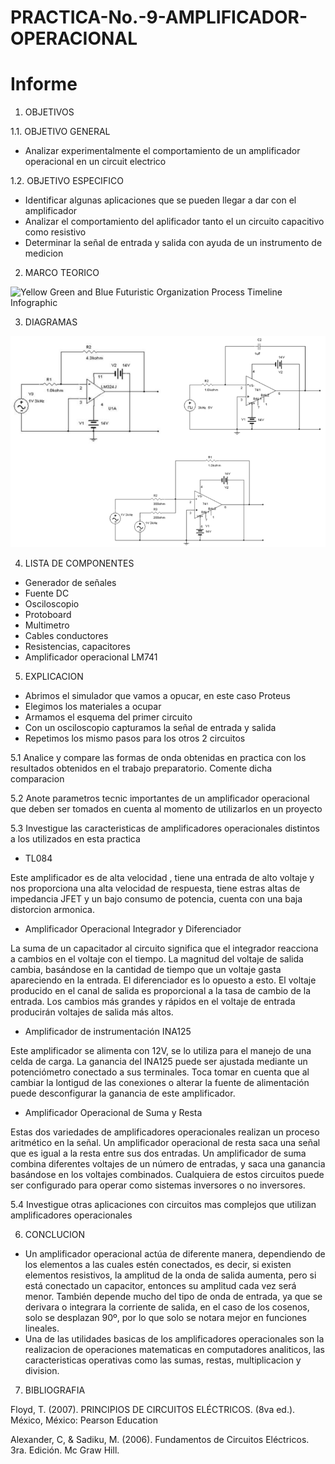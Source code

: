 # PRACTICA-No.-9-AMPLIFICADOR-OPERACIONAL
# Informe 

1. OBJETIVOS 

1.1. OBJETIVO GENERAL

- Analizar experimentalmente el comportamiento de un amplificador operacional en un circuit electrico

 1.2. OBJETIVO ESPECIFICO

- Identificar algunas aplicaciones que se pueden llegar a dar con el amplificador
- Analizar el comportamiento del aplificador tanto el un circuito capacitivo como resistivo
- Determinar la señal de entrada y salida con ayuda de un instrumento de medicion 

2. MARCO TEORICO

![Yellow Green and Blue Futuristic Organization Process Timeline Infographic](https://user-images.githubusercontent.com/76446982/113249810-fb09e480-9284-11eb-8a7f-6ef0427705ca.png)


3. DIAGRAMAS

![.](IMG/AO.png)

4. LISTA DE COMPONENTES

- Generador de señales
- Fuente DC
- Osciloscopio
- Protoboard
- Multimetro
- Cables conductores
- Resistencias, capacitores
- Amplificador operacional LM741

5. EXPLICACION 

- Abrimos el simulador que vamos a opucar, en este caso Proteus
- Elegimos los materiales a ocupar
- Armamos el esquema del primer circuito
- Con un osciloscopio capturamos la señal de entrada y salida 
- Repetimos los mismo pasos para los otros 2 circuitos 

5.1 Analice y compare las formas de onda obtenidas en practica con los resultados obtenidos en el trabajo preparatorio. Comente dicha comparacion 



5.2 Anote parametros tecnic importantes  de un amplificador operacional que deben ser tomados en cuenta al momento de utilizarlos en un proyecto



5.3 Investigue las caracteristicas de amplificadores operacionales distintos a los utilizados en esta practica 

- TL084

Este amplificador es de alta velocidad , tiene una entrada de alto voltaje y nos proporciona una alta velocidad de respuesta, tiene estras altas de impedancia JFET y un bajo consumo de potencia, cuenta con una baja distorcion armonica.

- Amplificador Operacional Integrador y Diferenciador

La suma de un capacitador al circuito significa que el integrador reacciona a cambios en el voltaje con el tiempo. La magnitud del voltaje de salida cambia, basándose en la cantidad de tiempo que un voltaje gasta apareciendo en la entrada. El diferenciador es lo opuesto a esto. El voltaje producido en el canal de salida es proporcional a la tasa de cambio de la entrada. Los cambios más grandes y rápidos en el voltaje de entrada producirán voltajes de salida más altos.

- Amplificador de instrumentación INA125

Este amplificador se alimenta con 12V, se lo utiliza para el manejo de una celda de carga. La ganancia del INA125 puede ser ajustada mediante un potenciómetro conectado a sus terminales. Toca tomar en cuenta que al cambiar la lontigud de las conexiones o alterar la fuente de alimentación puede desconfigurar la ganancia de este amplificador.

- Amplificador Operacional de Suma y Resta

Estas dos variedades de amplificadores operacionales realizan un proceso aritmético en la señal. Un amplificador operacional de resta saca una señal que es igual a la resta entre sus dos entradas. Un amplificador de suma combina diferentes voltajes de un número de entradas, y saca una ganancia basándose en los voltajes combinados. Cualquiera de estos circuitos puede ser configurado para operar como sistemas inversores o no inversores.

5.4 Investigue otras aplicaciones con circuitos mas complejos que utilizan amplificadores operacionales 



6. CONCLUCION

- Un amplificador operacional actúa de diferente manera, dependiendo de los elementos a las cuales estén conectados, es decir, si existen elementos resistivos, la amplitud de la onda de salida aumenta, pero si está conectado un capacitor, entonces su amplitud cada vez será menor. También depende mucho del tipo de onda de entrada, ya que se derivara o integrara la corriente de salida, en el caso de los cosenos, solo se desplazan 90º, por lo que solo se notara mejor en funciones lineales.
- Una de las utilidades basicas de los amplificadores operacionales son la realizacion de operaciones matematicas en computadores analiticos, las caracteristicas operativas como las sumas, restas, multiplicacion y division.

7. BIBLIOGRAFIA

 Floyd, T. (2007). PRINCIPIOS DE CIRCUITOS ELÉCTRICOS. (8va ed.). México, México: Pearson Education
 
 Alexander, C, & Sadiku, M. (2006). Fundamentos de Circuitos Eléctricos. 3ra. Edición. Mc Graw Hill.

